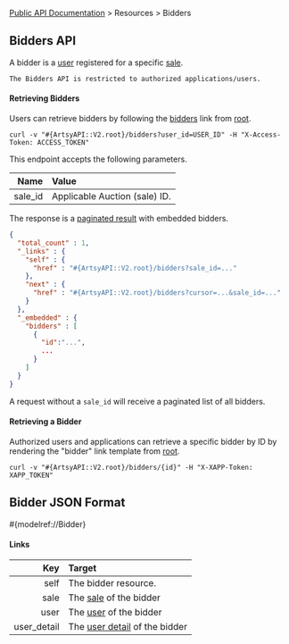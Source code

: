[Public API Documentation](/v2) &gt; Resources &gt; Bidders

## Bidders API

A bidder is a [user](/v2/docs/users) registered for a specific [sale](/v2/docs/sales).

``` alert[danger]
The Bidders API is restricted to authorized applications/users.
```

#### Retrieving Bidders

Users can retrieve bidders by following the [bidders](#{ArtsyAPI::V2.root}/bidders) link from [root](#{ArtsyAPI::V2.root}).

```
curl -v "#{ArtsyAPI::V2.root}/bidders?user_id=USER_ID" -H "X-Access-Token: ACCESS_TOKEN"
```

This endpoint accepts the following parameters.

Name       | Value                          |
----------:|:-------------------------------|
sale_id    | Applicable Auction (sale) ID.  |

The response is a [paginated result](/v2/docs/pagination) with embedded bidders.

``` json
{
  "total_count" : 1,
  "_links" : {
    "self" : {
      "href" : "#{ArtsyAPI::V2.root}/bidders?sale_id=..."
    },
    "next" : {
      "href" : "#{ArtsyAPI::V2.root}/bidders?cursor=...&sale_id=..."
    }
  },
  "_embedded" : {
    "bidders" : [
      {
        "id":"...",
        ...
      }
    ]
  }
}
```

A request without a `sale_id` will receive a paginated list of all bidders.

#### Retrieving a Bidder

Authorized users and applications can retrieve a specific bidder by ID by rendering the "bidder" link template from [root](#{ArtsyAPI::V2.root}).

```
curl -v "#{ArtsyAPI::V2.root}/bidders/{id}" -H "X-XAPP-Token: XAPP_TOKEN"
```
## Bidder JSON Format

#{modelref://Bidder}

#### Links

Key                              | Target                                                              |
--------------------------------:|:--------------------------------------------------------------------|
self                             | The bidder resource.                                       |
sale                             | The [sale](/v2/docs/sales) of the bidder                               |
user                             | The [user](/v2/docs/users) of the bidder                               |
user_detail                      | The [user detail](/v2/docs/user_details) of the bidder                 |

